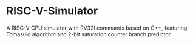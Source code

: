 # RISC-V-Simulator

A RISC-V CPU simulator with RV32I commands based on C++, featuring Tomasulo algorithm and 2-bit saturation counter branch predictor.
